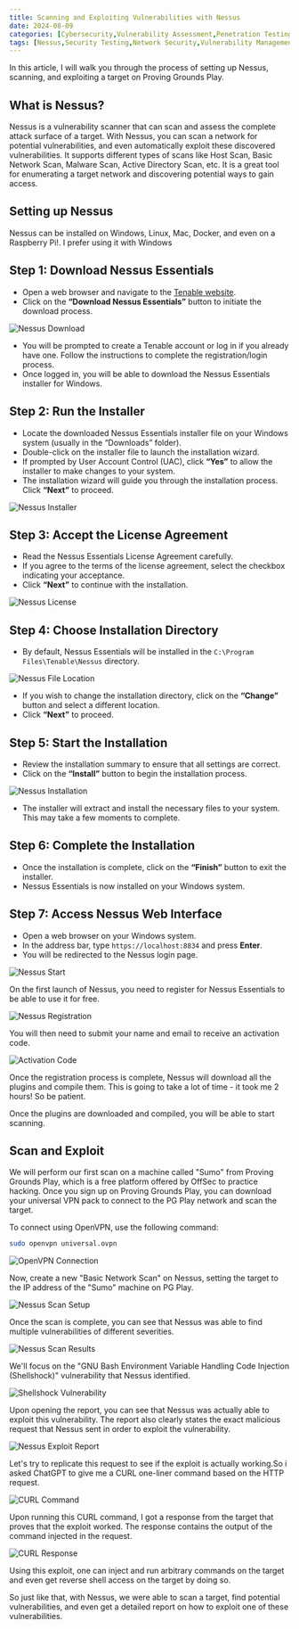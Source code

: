 ```yaml
---
title: Scanning and Exploiting Vulnerabilities with Nessus
date: 2024-08-09
categories: [Cybersecurity,Vulnerability Assessment,Penetration Testing]
tags: [Nessus,Security Testing,Network Security,Vulnerability Management]
---
```


In this article, I will walk you through the process of setting up Nessus, scanning, and exploiting a target on Proving Grounds Play.

## What is Nessus?

Nessus is a vulnerability scanner that can scan and assess the complete attack surface of a target. With Nessus, you can scan a network for potential vulnerabilities, and even automatically exploit these discovered vulnerabilities. It supports different types of scans like Host Scan, Basic Network Scan, Malware Scan, Active Directory Scan, etc. It is a great tool for enumerating a target network and discovering potential ways to gain access.

## Setting up Nessus

Nessus can be installed on Windows, Linux, Mac, Docker, and even on a Raspberry Pi!. I prefer using it with Windows

## Step 1: Download Nessus Essentials

- Open a web browser and navigate to the [Tenable website](https://www.tenable.com/products/nessus/nessus-essentials).
- Click on the **“Download Nessus Essentials”** button to initiate the download process.

![Nessus Download](https://cdn.discordapp.com/attachments/1271416908679348307/1271473574066126878/nessus-download-windows.png?ex=66b7778a&is=66b6260a&hm=400f9d585c647b2aac124e15c42021d9c3cf43fe8a381a4356105aed9baf71fb&)

- You will be prompted to create a Tenable account or log in if you already have one. Follow the instructions to complete the registration/login process.
- Once logged in, you will be able to download the Nessus Essentials installer for Windows.

## Step 2: Run the Installer

- Locate the downloaded Nessus Essentials installer file on your Windows system (usually in the “Downloads” folder).
- Double-click on the installer file to launch the installation wizard.
- If prompted by User Account Control (UAC), click **“Yes”** to allow the installer to make changes to your system.
- The installation wizard will guide you through the installation process. Click **“Next”** to proceed.

![Nessus Installer ](https://cdn.discordapp.com/attachments/1271416908679348307/1271475388261859380/nessus-installShield-wizard.png?ex=66b7793b&is=66b627bb&hm=c504eaa4100843f8c7ce7d53aa01919de24dcfac7303754ec5131ac08f08bfc9&)

## Step 3: Accept the License Agreement

- Read the Nessus Essentials License Agreement carefully.
- If you agree to the terms of the license agreement, select the checkbox indicating your acceptance.
- Click **“Next”** to continue with the installation.

![Nessus License](https://cdn.discordapp.com/attachments/1271416908679348307/1271475699630346313/essus-licens-agreement.png?ex=66b77985&is=66b62805&hm=78ec7e3765d617103ac568b173000390a7912510d243df9e0b889ea0828fc63b&)

## Step 4: Choose Installation Directory

- By default, Nessus Essentials will be installed in the `C:\Program Files\Tenable\Nessus` directory.

![Nessus File Location](https://cdn.discordapp.com/attachments/1271416908679348307/1271475920426893454/nessus-destination-folder.png?ex=66b779ba&is=66b6283a&hm=7968218fb2c680c871ce30701e7634470da42cfc4336694ee80481e60643c037&)

- If you wish to change the installation directory, click on the **“Change”** button and select a different location.
- Click **“Next”** to proceed.

## Step 5: Start the Installation

- Review the installation summary to ensure that all settings are correct.
- Click on the **“Install”** button to begin the installation process.

![Nessus Installation](https://cdn.discordapp.com/attachments/1271416908679348307/1271476226384597002/begin-nessus-installation-windows.png?ex=66b77a03&is=66b62883&hm=98a89a8971ab4c85e1ff7c96b86c087bee50662575c592de4bfc5b73d4e20720&)

- The installer will extract and install the necessary files to your system. This may take a few moments to complete.

## Step 6: Complete the Installation

- Once the installation is complete, click on the **“Finish”** button to exit the installer.
- Nessus Essentials is now installed on your Windows system.

## Step 7: Access Nessus Web Interface

- Open a web browser on your Windows system.
- In the address bar, type `https://localhost:8834` and press **Enter**.
- You will be redirected to the Nessus login page.

![Nessus Start](https://cdn.discordapp.com/attachments/1271416908679348307/1271476904360415305/nessus-connect-via-SSL.png?ex=66b77aa4&is=66b62924&hm=3252fea72badd100cc7c53bf5ec57de6e6ceb45b4789266b32053ffe7bed1b2e&)

On the first launch of Nessus, you need to register for Nessus Essentials to be able to use it for free.

![Nessus Registration](https://cdn.discordapp.com/attachments/1271416908679348307/1271466154657054721/b94a49_0e6cff0694f6417a980847fc216b2251mv2.png?ex=66b770a1&is=66b61f21&hm=9793210e0970387c5bc4f5d6b1cd068fb3d719a741d9f824d8f58ced9c72ee7a&)

You will then need to submit your name and email to receive an activation code.

![Activation Code](https://cdn.discordapp.com/attachments/1271416908679348307/1271466215390445640/b94a49_8d73a8d6b45f4ca6b197fb7f4fd86683mv2.png?ex=66b770b0&is=66b61f30&hm=776b1444047a1acd96e16e947211e3d913219bd746cb9cb85e4159334dabccb3&)

Once the registration process is complete, Nessus will download all the plugins and compile them. This is going to take a lot of time - it took me 2 hours! So be patient.

Once the plugins are downloaded and compiled, you will be able to start scanning.

## Scan and Exploit

We will perform our first scan on a machine called "Sumo" from Proving Grounds Play, which is a free platform offered by OffSec to practice hacking. Once you sign up on Proving Grounds Play, you can download your universal VPN pack to connect to the PG Play network and scan the target.

To connect using OpenVPN, use the following command:

```bash
sudo openvpn universal.ovpn
```

![OpenVPN Connection](https://cdn.discordapp.com/attachments/1271416908679348307/1271416932817440768/b94a49_55e57f25421b421f9a215e6c06b33e3emv2.png?ex=66b742ca&is=66b5f14a&hm=5c71b547fa9a34ca57082b6fca1bf2f24e0baea61397399d65a3d5df52848a56&)

Now, create a new "Basic Network Scan" on Nessus, setting the target to the IP address of the "Sumo" machine on PG Play.

![Nessus Scan Setup](https://cdn.discordapp.com/attachments/1271416908679348307/1271416999578439792/b94a49_12ec3008eef64557a7eb83f3893791bdmv2.png?ex=66b742da&is=66b5f15a&hm=053866c4dae487c9e07cb4398781dc9df451e12697660547e785ce05708dfdf2&)

Once the scan is complete, you can see that Nessus was able to find multiple vulnerabilities of different severities.

![Nessus Scan Results](https://media.discordapp.net/attachments/1271416908679348307/1271417046063644682/b94a49_3d7fae4644154950bc0c5c4d2aad787dmv2.png?ex=66b742e5&is=66b5f165&hm=0cbdb9f7be303b3800acf5735f91222399ed1ea3c96452acf76433a05c3220c2&=&format=webp&quality=lossless&width=550&height=255)

We'll focus on the "GNU Bash Environment Variable Handling Code Injection (Shellshock)" vulnerability that Nessus identified.

![Shellshock Vulnerability](https://cdn.discordapp.com/attachments/1271416908679348307/1271417107296550942/b94a49_e269c0a2ae9e4d26a254c922747000d6mv2.png?ex=66b742f4&is=66b5f174&hm=ae580f464e5148dcb1eafca409b18f6e60c2b6fe168755c10cdf4bf5537db035&)

Upon opening the report, you can see that Nessus was actually able to exploit this vulnerability. The report also clearly states the exact malicious request that Nessus sent in order to exploit the vulnerability.

![Nessus Exploit Report](https://cdn.discordapp.com/attachments/1271416908679348307/1271417156600594453/b94a49_0a5295664231410a8cd328d952c9f51bmv2.png?ex=66b742ff&is=66b5f17f&hm=e302a51b0192addcd2ce8f6fedd03c582b05823983b0cf8bad86d4cf50bff747&)

Let's try to replicate this request to see if the exploit is actually working.So i asked ChatGPT to give me a CURL one-liner command based on the HTTP request.

![CURL Command](https://media.discordapp.net/attachments/1271416908679348307/1271417276377202771/b94a49_c9d9540ba35c40ab971d0de371372932mv2.png?ex=66b7431c&is=66b5f19c&hm=1e7b31f141beae6377f229fe512465ba58e2abf9a543d6b7e8be471119f4d892&=&format=webp&quality=lossless)

Upon running this CURL command, I got a response from the target that proves that the exploit worked. The response contains the output of the command injected in the request.

![CURL Response](https://cdn.discordapp.com/attachments/1271416908679348307/1271417356484218893/b94a49_44cc532b00dc491299746ac4e49720aemv2.png?ex=66b7432f&is=66b5f1af&hm=2b78e2abc563dbce14790bf46f3dabf86f34a66ca2a401ff245296e29bbd7413&)

Using this exploit, one can inject and run arbitrary commands on the target and even get reverse shell access on the target by doing so.

So just like that, with Nessus, we were able to scan a target, find potential vulnerabilities, and even get a detailed report on how to exploit one of these vulnerabilities.
